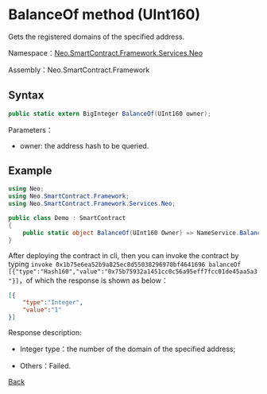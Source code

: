 # BalanceOf method (UInt160)

Gets the registered domains of the specified address.

Namespace：[Neo.SmartContract.Framework.Services.Neo](../../neo.md)

Assembly：Neo.SmartContract.Framework


## Syntax

```c#
public static extern BigInteger BalanceOf(UInt160 owner);
```

Parameters：

- owner: the address hash to be queried. 

## Example

```c#
using Neo;
using Neo.SmartContract.Framework;
using Neo.SmartContract.Framework.Services.Neo;

public class Demo : SmartContract
{
    public static object BalanceOf(UInt160 Owner) => NameService.BalanceOf(Owner);
}
```

After deploying the contract in cli, then you can invoke the contract by typing `invoke 0x1b75e6ea52b9a825ec8d55038296970bf4641696 balanceOf [{"type":"Hash160","value":"0x75b75932a1451cc0c56a95eff7fcc01de45aa5a3"}]`，of which the response is shown as below：

```json
[{
    "type":"Integer",
    "value":"1"
}]
```

Response description:

- Integer type：the number of the domain of the specified address;

- Others：Failed.

[Back](../NameService.md)